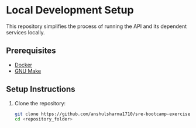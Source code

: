 # Local Development Setup

This repository simplifies the process of running the API and its dependent services locally.

## Prerequisites
- [Docker](https://docs.docker.com/get-docker/)
- [GNU Make](https://www.gnu.org/software/make/)

## Setup Instructions

1. Clone the repository:
   ```bash
   git clone https://github.com/anshulsharma1710/sre-bootcamp-exercise
   cd <repository_folder>
